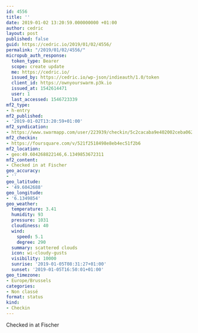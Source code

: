 ```yaml
---
id: 4556
title: ''
date: 2019-01-02 13:20:59.000000000 +01:00
author: cedric
layout: post
published: false
guid: https://cedric.io/2019/01/02/4556/
permalink: "/2019/01/02/4556/"
micropub_auth_response:
  token_type: Bearer
  scope: create update
  me: https://cedric.io/
  issued_by: https://cedric.io/wp-json/indieauth/1.0/token
  client_id: https://ownyourswarm.p3k.io
  issued_at: 1542614471
  user: 1
  last_accessed: 1546723339
mf2_type:
- h-entry
mf2_published:
- '2019-01-02T13:20:59+01:00'
mf2_syndication:
- https://www.swarmapp.com/user/223939/checkin/5c2cacaba9e402002ceba062
mf2_checkin:
- https://foursquare.com/v/521f2518498e8eb4ec51f2b6
mf2_location:
- geo:49.604268822146,6.1349853672311
mf2_content:
- Checked in at Fischer
geo_accuracy:
- ''
geo_latitude:
- '49.6042688'
geo_longitude:
- '6.1349854'
geo_weather:
  temperature: 3.41
  humidity: 93
  pressure: 1031
  cloudiness: 40
  wind:
    speed: 5.1
    degree: 290
  summary: scattered clouds
  icon: wi-cloudy-gusts
  visibility: 10000
  sunrise: '2019-01-05T08:31:27+01:00'
  sunset: '2019-01-05T16:50:01+01:00'
geo_timezone:
- Europe/Brussels
categories:
- Non classé
format: status
kind:
- Checkin
---
```

Checked in at Fischer